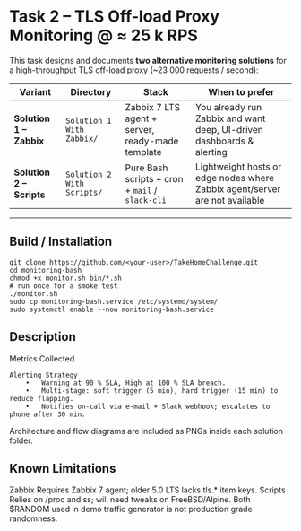 # Task 2 – TLS Off-load Proxy Monitoring @ ≈ 25 k RPS  

This task designs and documents **two alternative monitoring solutions** for a high-throughput TLS off-load proxy (~23 000 requests / second):

| Variant | Directory | Stack | When to prefer |
|---------|-----------|-------|----------------|
| **Solution 1 – Zabbix** | `Solution 1 With Zabbix/` | Zabbix 7 LTS agent + server, ready-made template | You already run Zabbix and want deep, UI-driven dashboards & alerting |
| **Solution 2 – Scripts** | `Solution 2 With Scripts/` | Pure Bash scripts + cron + `mail` / `slack-cli` | Lightweight hosts or edge nodes where Zabbix agent/server are not available |

---

## Build / Installation
```
git clone https://github.com/<your-user>/TakeHomeChallenge.git
cd monitoring-bash
chmod +x monitor.sh bin/*.sh
# run once for a smoke test
./monitor.sh
sudo cp monitoring-bash.service /etc/systemd/system/
sudo systemctl enable --now monitoring-bash.service
```
## Description

Metrics Collected
```
Alerting Strategy
	•	Warning at 90 % SLA, High at 100 % SLA breach.
	•	Multi-stage: soft trigger (5 min), hard trigger (15 min) to reduce flapping.
	•	Notifies on-call via e-mail + Slack webhook; escalates to phone after 30 min.
```
Architecture and flow diagrams are included as PNGs inside each solution folder.

## Known Limitations
Zabbix
Requires Zabbix 7 agent; older 5.0 LTS lacks tls.* item keys.
Scripts
Relies on /proc and ss; will need tweaks on FreeBSD/Alpine.
Both
$RANDOM used in demo traffic generator is not production grade randomness.
